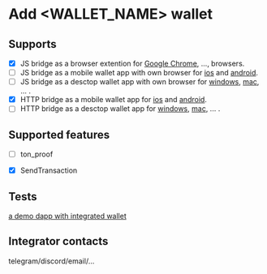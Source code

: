 # Add <WALLET_NAME> wallet

## Supports
- [x] JS bridge as a browser extention for [Google Chrome](<chrome store url>), ..., browsers.
- [ ] JS bridge as a mobile wallet app with own browser for [ios](<appstore link>) and [android](<google play link>).
- [ ] JS bridge as a desctop wallet app with own browser for [windows](<link>), [mac](<link>), ... .
- [x] HTTP bridge as a mobile wallet app for [ios](<appstore link>) and [android](<google play link>).
- [ ] HTTP bridge as a desctop wallet app for [windows](<link>), [mac](<link>), ... .

## Supported features
- [ ] ton_proof
- [x] SendTransaction


## Tests
[a demo dapp with integrated wallet](link)

## Integrator contacts
telegram/discord/email/...
